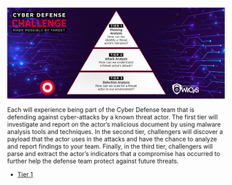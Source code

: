 ![banner](https://github.com/joaconstrictor/Cyber-Defense/blob/main/Cyber-Defense-Challenge-Pyramid-1-large-1-980x410.png)

Each will experience being part of the Cyber Defense team that is defending against cyber-attacks by a known threat actor. The first tier will investigate and report on the actor’s malicious document by using malware analysis tools and techniques. In the second tier, challengers will discover a payload that the actor uses in the attacks and have the chance to analyze and report findings to your team. Finally, in the third tier, challengers will parse and extract the actor’s indicators that a compromise has occurred to further help the defense team protect against future threats.

- [Tier 1](https://github.com/joaconstrictor/Cyber-Defense/blob/main/Tier-1/tier-one-walkthrough.md)
